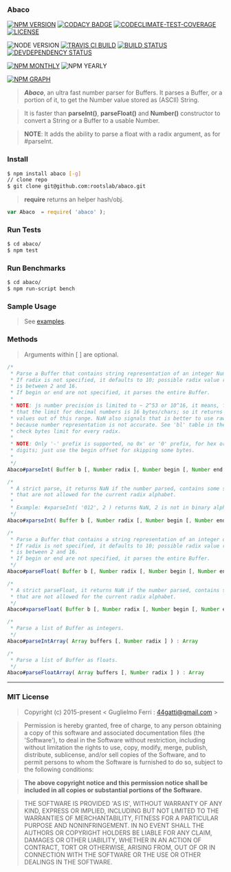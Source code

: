 ### Abaco

[![NPM VERSION](http://img.shields.io/npm/v/abaco.svg?style=flat)](https://www.npmjs.org/package/abaco)
[![CODACY BADGE](https://img.shields.io/codacy/b18ed7d95b0a4707a0ff7b88b30d3def.svg?style=flat)](https://www.codacy.com/public/44gatti/abaco)
[![CODECLIMATE-TEST-COVERAGE](https://img.shields.io/codeclimate/coverage/github/rootslab/abaco.svg?style=flat)](https://codeclimate.com/github/rootslab/abaco)
[![LICENSE](http://img.shields.io/badge/license-MIT-blue.svg?style=flat)](https://github.com/rootslab/abaco#mit-license)

![NODE VERSION](https://img.shields.io/node/v/abaco.svg)
[![TRAVIS CI BUILD](http://img.shields.io/travis/rootslab/abaco.svg?style=flat)](http://travis-ci.org/rootslab/abaco)
[![BUILD STATUS](http://img.shields.io/david/rootslab/abaco.svg?style=flat)](https://david-dm.org/rootslab/abaco)
[![DEVDEPENDENCY STATUS](http://img.shields.io/david/dev/rootslab/abaco.svg?style=flat)](https://david-dm.org/rootslab/abaco#info=devDependencies)

[![NPM MONTHLY](http://img.shields.io/npm/dm/abaco.svg?style=flat)](http://npm-stat.com/charts.html?package=abaco)
![NPM YEARLY](https://img.shields.io/npm/dy/abaco.svg)

[![NPM GRAPH](https://nodei.co/npm/abaco.png?downloads=true&downloadRank=true&stars=true)](https://nodei.co/npm/abaco/)

> **_Abaco_**, an ultra fast number parser for Buffers. It parses a Buffer, or a portion of it, to get the Number value stored as (ASCII) String.

> It is faster than __parseInt()__, __parseFloat()__ and __Number()__ constructor to convert a String
> or a Buffer to a usable Number.

> __NOTE__: It adds the ability to parse a float with a radix argument, as for #parseInt.

### Install

```bash
$ npm install abaco [-g]
// clone repo
$ git clone git@github.com:rootslab/abaco.git
```

> __require__ returns an helper hash/obj.

```javascript
var Abaco  = require( 'abaco' );
```

### Run Tests

```bash
$ cd abaco/
$ npm test
```

### Run Benchmarks

```bash
$ cd abaco/
$ npm run-script bench
```

### Sample Usage

> See [examples](example/).


### Methods

> Arguments within [ ] are optional.

```javascript
/*
 * Parse a Buffer that contains string representation of an integer Number.
 * If radix is not specified, it defaults to 10; possible radix value range
 * is between 2 and 16.
 * If begin or end are not specified, it parses the entire Buffer.
 *
 * NOTE: js number precision is limited to ~ 2^53 or 10^16, it means, for example,
 * that the limit for decimal numbers is 16 bytes/chars; so it returns NaN for
 * values out of this range. NaN also signals that is better to use raw String,
 * because number representation is not accurate. See 'bl' table in the code to
 * check bytes limit for every radix.
 *
 * NOTE: Only '-' prefix is supported, no 0x' or '0' prefix, for hex or octal
 * digits; just use the begin offset for skipping some bytes.
 *
 */
Abaco#parseInt( Buffer b [, Number radix [, Number begin [, Number end ] ] ] ) : Number

/*
 * A strict parse, it returns NaN if the number parsed, contains some symbols
 * that are not allowed for the current radix alphabet.
 *
 * Example: #xparseInt( '012', 2 ) returns NaN, 2 is not in binary alphabet.
 */
Abaco#xparseInt( Buffer b [, Number radix [, Number begin [, Number end ] ] ] ) : Number

/*
 * Parse a Buffer that contains a string representation of an integer or float Number.
 * If radix is not specified, it defaults to 10; possible radix value range
 * is between 2 and 16.
 * If begin or end are not specified, it parses the entire Buffer.
 */
Abaco#parseFloat( Buffer b [, Number radix [, Number begin [, Number end ] ] ] ) : Number

/*
 * A strict parseFloat, it returns NaN if the number parsed, contains some symbols
 * that are not allowed for the current radix alphabet.
 */
Abaco#xparseFloat( Buffer b [, Number radix [, Number begin [, Number end ] ] ] ) : Number

/*
 * Parse a list of Buffer as integers.
 */
Abaco#parseIntArray( Array buffers [, Number radix ] ) : Array

/*
 * Parse a list of Buffer as floats.
 */
Abaco#parseFloatArray( Array buffers [, Number radix ] ) : Array

```

------------------------------------------------------------------------


### MIT License

> Copyright (c) 2015-present &lt; Guglielmo Ferri : 44gatti@gmail.com &gt;

> Permission is hereby granted, free of charge, to any person obtaining
> a copy of this software and associated documentation files (the
> 'Software'), to deal in the Software without restriction, including
> without limitation the rights to use, copy, modify, merge, publish,
> distribute, sublicense, and/or sell copies of the Software, and to
> permit persons to whom the Software is furnished to do so, subject to
> the following conditions:

> __The above copyright notice and this permission notice shall be
> included in all copies or substantial portions of the Software.__

> THE SOFTWARE IS PROVIDED 'AS IS', WITHOUT WARRANTY OF ANY KIND,
> EXPRESS OR IMPLIED, INCLUDING BUT NOT LIMITED TO THE WARRANTIES OF
> MERCHANTABILITY, FITNESS FOR A PARTICULAR PURPOSE AND NONINFRINGEMENT.
> IN NO EVENT SHALL THE AUTHORS OR COPYRIGHT HOLDERS BE LIABLE FOR ANY
> CLAIM, DAMAGES OR OTHER LIABILITY, WHETHER IN AN ACTION OF CONTRACT,
> TORT OR OTHERWISE, ARISING FROM, OUT OF OR IN CONNECTION WITH THE
> SOFTWARE OR THE USE OR OTHER DEALINGS IN THE SOFTWARE.